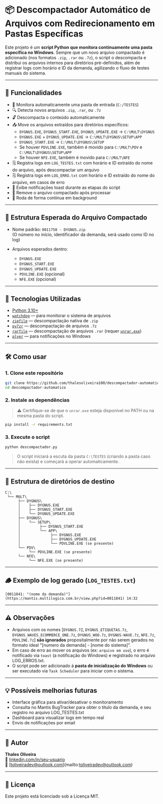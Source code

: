 # 📦 Descompactador Automático de Arquivos com Redirecionamento em Pastas Específicas

Este projeto é um **script Python que monitora continuamente uma pasta específica no Windows**. Sempre que um novo arquivo compactado é adicionado (nos formatos `.zip`, `.rar` ou `.7z`), o script o descompacta e distribui os arquivos internos para diretórios pré-definidos, além de registrar logs com horário e ID da demanda, agilizando o fluxo de testes manuais do sistema.


---


## 🚀 Funcionalidades

- 📁 Monitora automaticamente uma pasta de entrada (`C:/TESTES`)  
- 🔍 Detecta novos arquivos `.zip`, `.rar`, ou `.7z`  
- 🔓 Descompacta o conteúdo automaticamente  
- 📤 Move os arquivos extraídos para diretórios específicos:  
  - `DYGNUS.EXE`, `DYGNUS_START.EXE`, `DYGNUS_UPDATE.EXE` → `C:\MULT\DYGNUS`
  - `DYGNUS.EXE` + `DYGNUS_UPDATE.EXE` → `C:\MULT\DYGNUS\SETUP\APP`
  - `DYGNUS_START.EXE` → `C:\MULT\DYGNUS\SETUP`
  - Se houver `PDVLINE.EXE`, também é movido para `C:\MULT\PDV` e `C:\MULT\DYGNUS\SETUP\APP`
  - Se houver `NFE.EXE`, também é movido para `C:\MULT\NFE`
- 🗒️ Registra logs em `LOG_TESTES.txt` com horário e ID extraído do nome do arquivo, após descompactar um arquivo  
- 🗒️ Registra logs em `LOG_ERRO.txt` com horário e ID extraído do nome do arquivo, em casos de erro  
- 🔔 Exibe notificações toast durante as etapas do script  
- 🧼 Remove o arquivo compactado após processar  
- 🔁 Roda de forma contínua em background  


---


## 📂 Estrutura Esperada do Arquivo Compactado

- Nome padrão: `0011758 - DYGNUS.zip`  
  (O número no início, identificador da demanda, será usado como ID no log)
  
- Arquivos esperados dentro:
  - `DYGNUS.EXE`
  - `DYGNUS_START.EXE`
  - `DYGNUS_UPDATE.EXE`
  - `PDVLINE.EXE` (opcional)
  - `NFE.EXE` (opcional)


---


## 🧱 Tecnologias Utilizadas

- [Python 3.10+](https://www.python.org/)
- [`watchdog`](https://pypi.org/project/watchdog/) — para monitorar o sistema de arquivos
- [`zipfile`](https://docs.python.org/3/library/zipfile.html) — descompactação nativa de `.zip`
- [`py7zr`](https://pypi.org/project/py7zr/) — descompactação de arquivos `.7z`
- [`rarfile`](https://pypi.org/project/rarfile/) — descompactação de arquivos `.rar` (requer [`unrar.exe`](https://www.rarlab.com/rar_add.htm))
- [`plyer`](https://pypi.org/project/plyer/) — para notificações no Windows


---


## 🛠️ Como usar

### 1. Clone este repositório

```bash
git clone https://github.com/thalesoliveira100/descompactador-automatico.git
cd descompactador-automatico
```

### 2. Instale as dependências

> ⚠️ Certifique-se de que o `unrar.exe` esteja disponível no PATH ou na mesma pasta do script.

```bash
pip install -r requirements.txt
```

### 3. Execute o script

```bash
python descompactador.py
```

> O script iniciará a escuta da pasta `C:\TESTES` (criando a pasta caso não exista) e começará a operar automaticamente.


---


## 📑 Estrutura de diretórios de destino

```
C:\
 └── MULT\
      ├── DYGNUS\
      │    ├── DYGNUS.EXE
      │    ├── DYGNUS_START.EXE
      │    └── DYGNUS_UPDATE.EXE
      ├── DYGNUS\
      │    └── SETUP\
      │         ├── DYGNUS_START.EXE
      │         └── APP\
      │              ├── DYGNUS.EXE
      │              ├── DYGNUS_UPDATE.EXE
      │              └── PDVLINE.EXE (se presente)
      └── PDV\
           └── PDVLINE.EXE (se presente)
      └── NFE\
           └── NFE.EXE (se presente)
```


---


## 🪵 Exemplo de log gerado (`LOG_TESTES.txt`)

```
[0011841: "(nome da demanda)"](https://mantis.multilogica.com.br/view.php?id=0011841) 14:32
```


---


## ⚠️ Observações

* Arquivos com os nomes [`DYGNUS.7Z`, `DYGNUS_ETIQUETAS.7z`, `DYGNUS_WAVES_ECOMMERCE_ONE.7z`, `DYGNUS_WOO.7z`, `DYGNUS-WAVE.7z`, `NFE.7z`, `PDVLINE.7z`] **são ignorados** propositalmente por não serem gerados no formato ideal "[numero da demanda] - [nome do sistema]".
* Em caso de erro ao mover os arquivos (ex: `arquivo em uso`), o erro é notificado via `toast` (a notificação do Windows) e registrado no arquivo LOG_ERROS.txt.
* O script pode ser adicionado à **pasta de inicialização do Windows** ou ser executado via `Task Scheduler` para iniciar com o sistema.


---


## 💡 Possíveis melhorias futuras

* Interface gráfica para ativar/desativar o monitoramento
* Consulta no Mantis BugTracker para obter o título da demanda, e seu registro no arquivo LOG_TESTES.txt
* Dashboard para visualizar logs em tempo real
* Envio de notificações por email


---


## 👤 Autor

**Thales Oliveira**  
🔗 [linkedin.com/in/seu-usuario](https://www.linkedin.com/in/devthalesoliveira)  
📧 \[toliveiradev@outlook.com](mailto:toliveiradev@outlook.com)  


---


## 📄 Licença

Este projeto está licenciado sob a Licença MIT.
